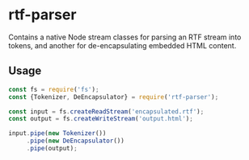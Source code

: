 # rtf-parser
Contains a native Node stream classes for parsing an RTF stream into tokens, and another for de-encapsulating embedded HTML content.

## Usage

```javascript
const fs = require('fs');
const {Tokenizer, DeEncapsulator} = require('rtf-parser');

const input = fs.createReadStream('encapsulated.rtf');
const output = fs.createWriteStream('output.html');

input.pipe(new Tokenizer())
     .pipe(new DeEncapsulator())
     .pipe(output);
```
